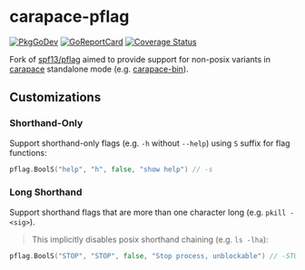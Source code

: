 # carapace-pflag

[![PkgGoDev](https://pkg.go.dev/badge/github.com/rsteube/carapace-pflag)](https://pkg.go.dev/github.com/rsteube/carapace-pflag)
[![GoReportCard](https://goreportcard.com/badge/github.com/rsteube/carapace-pflag)](https://goreportcard.com/report/github.com/rsteube/carapace-pflag)
[![Coverage Status](https://coveralls.io/repos/github/rsteube/carapace-pflag/badge.svg?branch=master)](https://coveralls.io/github/rsteube/carapace-pflag?branch=master)

Fork of [spf13/pflag](https://github.com/spf13/pflag) aimed to provide support for non-posix variants in [carapace](https://github.com/rsteube/carapace) standalone mode (e.g. [carapace-bin](https://github.com/rsteube/carapace-bin)).

## Customizations

### Shorthand-Only

Support shorthand-only flags (e.g. `-h` without `--help`) using `S` suffix for flag functions:

```go
pflag.BoolS("help", "h", false, "show help") // -s
```

### Long Shorthand

Support shorthand flags that are more than one character long (e.g. `pkill -<sig>`).
> This implicitly disables posix shorthand chaining (e.g. `ls -lha`):

```go
pflag.BoolS("STOP", "STOP", false, "Stop process, unblockable") // -STOP
```
